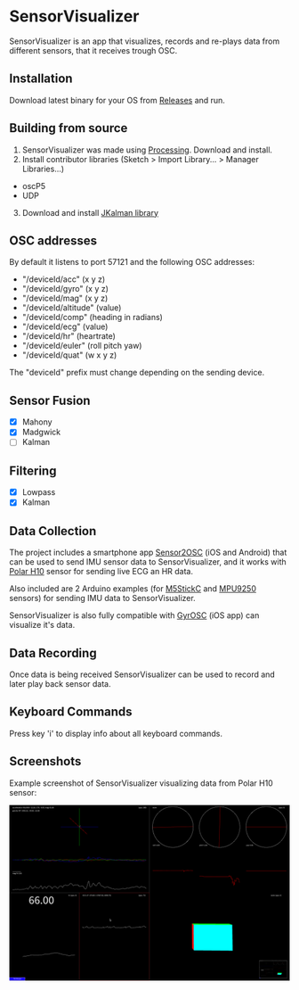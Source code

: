 # SensorVisualizer

SensorVisualizer is an app that visualizes, records and re-plays data from different sensors, that it receives trough OSC.

## Installation

Download latest binary for your OS from [Releases](https://github.com/kasparsj/SensorVisualizer/releases) and run.

## Building from source

1. SensorVisualizer was made using [Processing](https://processing.org/download). Download and install.
2. Install contributor libraries (Sketch > Import Library... > Manager Libraries...)
  * oscP5
  * UDP
3. Download and install [JKalman library](https://github.com/kasparsj/JKalman/releases/tag/0.1.0)

## OSC addresses

By default it listens to port 57121 and the following OSC addresses:
- "/deviceId/acc" (x y z)
- "/deviceId/gyro" (x y z)
- "/deviceId/mag" (x y z)
- "/deviceId/altitude" (value)
- "/deviceId/comp" (heading in radians)
- "/deviceId/ecg" (value)
- "/deviceId/hr" (heartrate)
- "/deviceId/euler" (roll pitch yaw)
- "/deviceId/quat" (w x y z)

The "deviceId" prefix must change depending on the sending device.

## Sensor Fusion

- [x] Mahony
- [x] Madgwick
- [ ] Kalman

## Filtering

- [x] Lowpass
- [x] Kalman

## Data Collection

The project includes a smartphone app [Sensor2OSC](https://github.com/kasparsj/Sensor2OSC) (iOS and Android) that can be used to send IMU sensor data to SensorVisualizer, and it works with [Polar H10](https://www.polar.com/en/sensors/h10-heart-rate-sensor) sensor for sending live ECG an HR data.

Also included are 2 Arduino examples (for [M5StickC](https://github.com/kasparsj/SensorVisualizer/tree/main/Arduino/m5StickC_MPU6886_OSC) and [MPU9250](https://github.com/kasparsj/SensorVisualizer/tree/main/Arduino/MPU9250_DMP_OSC) sensors) for sending IMU data to SensorVisualizer.

SensorVisualizer is also fully compatible with [GyrOSC](https://apps.apple.com/de/app/gyrosc/id418751595) (iOS app) can visualize it's data.

## Data Recording

Once data is being received SensorVisualizer can be used to record and later play back sensor data.

## Keyboard Commands

Press key 'i' to display info about all keyboard commands.

## Screenshots

Example screenshot of SensorVisualizer visualizing data from Polar H10 sensor:

![Polar H10](/Screenshot/polar-h10.png?raw=true "Polar H10")
